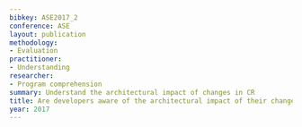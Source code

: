 ```yaml
---
bibkey: ASE2017_2
conference: ASE
layout: publication
methodology:
- Evaluation
practitioner:
- Understanding
researcher:
- Program comprehension
summary: Understand the architectural impact of changes in CR
title: Are developers aware of the architectural impact of their changes?
year: 2017
---
```

